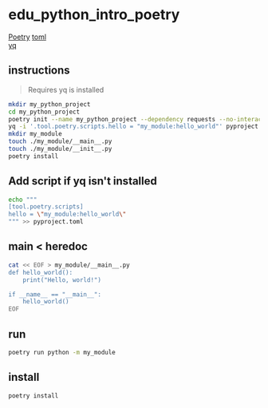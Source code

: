 # edu_python_intro_poetry

[Poetry](https://python-poetry.org)
[toml](https://toml.io/en/)  
[yq](https://github.com/mikefarah/yq)  

## instructions

> Requires yq is installed

```bash
mkdir my_python_project
cd my_python_project
poetry init --name my_python_project --dependency requests --no-interaction
yq -i '.tool.poetry.scripts.hello = "my_module:hello_world"' pyproject.toml
mkdir my_module
touch ./my_module/__main__.py
touch ./my_module/__init__.py
poetry install
```

## Add script if yq isn't installed

```bash
echo """
[tool.poetry.scripts]
hello = \"my_module:hello_world\"
""" >> pyproject.toml
```


## main < heredoc

```bash
cat << EOF > my_module/__main__.py
def hello_world():
    print("Hello, world!")

if __name__ == "__main__":
    hello_world()
EOF
```

## run

```bash
poetry run python -m my_module
```


## install

```bash
poetry install
```
